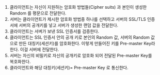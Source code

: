 1. 클라이언트는 자신이 지원하는 암호화 방법들(Cipher suits) 과 본인이 생성한 Random 를 평문으로 전달한다.  
2. 서버는 클라이언트가 제시한 암호화 방법중 하나를 선택하고 서버의 SSL/TLS 인증서에 서버의 공개키를 넣고 서버가 생성한 랜덤 값을 전달한다. 
3. 클라이언트는 서버가 보낸 SSL 인증서를 검증한다.
4. 클라이언트는 SSL 인증서 안의 공개 키로 본인의 Random 값, 서버의 Random 값으로 만든 대칭키(세션키)를 암호화한다. 이렇게 만들어진 키를 Pre-master Key라 한다. 이걸 서버에 전달한다.
5. 서버는 자신의 비밀키로 자신의 공개키로 암호화 되어 전달된 Pre-master Key를 복호화한다. 
6. 클라이언트와 해당 대칭키(세션키)=  Pre-master Key 로 통신한다. 

